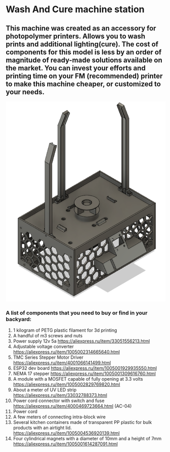 # Wash And Cure machine station
## This machine was created as an accessory for photopolymer printers. Allows you to wash prints and additional lighting(cure). The cost of components for this model is less by an order of magnitude of ready-made solutions available on the market. You can invest your efforts and printing time on your FM (recommended) printer to make this machine cheaper, or customized to your needs.
![3d preview](3d-model-preview.png "3d preview")
### A list of components that you need to buy or find in your backyard:
1. 1 kilogram of PETG plastic filament for 3d printing
2. A handful of m3 screws and nuts
3. Power supply 12v 5a https://aliexpress.ru/item/33051556213.html
4. Adjustable voltage converter https://aliexpress.ru/item/1005002314665640.html
5. TMC Series Stepper Motor Driver https://aliexpress.ru/item/4001066141499.html
6. ESP32 dev board https://aliexpress.ru/item/1005001929935550.html
7. NEMA 17 stepper https://aliexpress.ru/item/1005001309616760.html
8. A module with a MOSFET capable of fully opening at 3.3 volts https://aliexpress.ru/item/1005002829769820.html
9. About a meter of UV LED strip https://aliexpress.ru/item/33032788373.html
10. Power cord connector with switch and fuse https://aliexpress.ru/item/4000469723664.html (AC-04)
11. Power cord
12. A few meters of connecting intra-block wire
13. Several kitchen containers made of transparent PP plastic for bulk products with an airtight lid. https://aliexpress.ru/item/1005004536920139.html
14. Four cylindrical magnets with a diameter of 10mm and a height of 7mm https://aliexpress.ru/item/1005001614287091.html